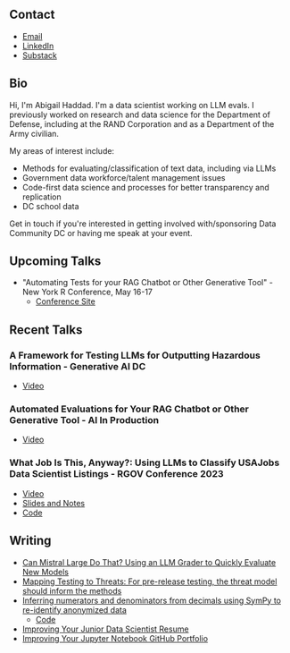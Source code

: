 ## Contact

- [Email](mailto:abigail.haddad@gmail.com)
- [LinkedIn](https://www.linkedin.com/in/abigail-haddad/)
- [Substack](https://presentofcoding.substack.com/)

## Bio

Hi, I'm Abigail Haddad. I'm a data scientist working on LLM evals. I previously worked on research and data science for the Department of Defense, including at the RAND Corporation and as a Department of the Army civilian.

My areas of interest include:

- Methods for evaluating/classification of text data, including via LLMs
- Government data workforce/talent management issues
- Code-first data science and processes for better transparency and replication
- DC school data

Get in touch if you're interested in getting involved with/sponsoring Data Community DC or having me speak at your event.

## Upcoming Talks

- "Automating Tests for your RAG Chatbot or Other Generative Tool" - New York R Conference, May 16-17
  - [Conference Site](https://rstats.ai/nyr?utm_source=landeranalytics)

## Recent Talks

### A Framework for Testing LLMs for Outputting Hazardous Information - Generative AI DC

- [Video](https://www.youtube.com/watch?v=JfHDXICVBNg)

### Automated Evaluations for Your RAG Chatbot or Other Generative Tool - AI In Production

- [Video](https://home.mlops.community/home/videos/automated-evaluations-for-your-rag-chatbot-or-other-generative-tool)

### What Job Is This, Anyway?: Using LLMs to Classify USAJobs Data Scientist Listings - RGOV Conference 2023

- [Video](https://www.youtube.com/watch?v=Wu4vtPMBKLM)
- [Slides and Notes](https://github.com/abigailhaddad/conference_talk_slides)
- [Code](https://github.com/abigailhaddad/usajobs_classification_with_marvin)

## Writing

- [Can Mistral Large Do That? Using an LLM Grader to Quickly Evaluate New Models](https://presentofcoding.substack.com/p/can-mistral-large-do-that-using-an)
- [Mapping Testing to Threats: For pre-release testing, the threat model should inform the methods](https://presentofcoding.substack.com/p/mapping-testing-to-threats)
- [Inferring numerators and denominators from decimals using SymPy to re-identify anonymized data](https://blog.capitaltg.com/ghost/#/editor/post/63d2d6482eaf220001392673)
  - [Code](https://github.com/abigailhaddad/fractionUniqueness)
- [Improving Your Junior Data Scientist Resume](https://presentofcoding.substack.com/p/your-junior-data-analysisdata-science)
- [Improving Your Jupyter Notebook GitHub Portfolio](https://presentofcoding.substack.com/p/improving-your-jupyter-notebook-github)
